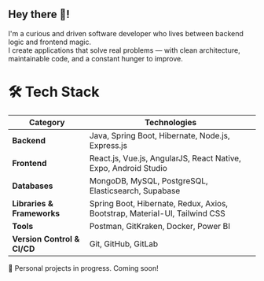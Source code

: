 ## Hey there 👋! 
I'm a curious and driven software developer who lives between backend logic and frontend magic.  
I create applications that solve real problems — with clean architecture, maintainable code, and a constant hunger to improve.  


# 🛠 Tech Stack

| Category                | Technologies                                                                 |
|-------------------------|------------------------------------------------------------------------------|
| **Backend**             | Java, Spring Boot, Hibernate, Node.js, Express.js                            |
| **Frontend**            | React.js, Vue.js, AngularJS, React Native, Expo, Android Studio              |
| **Databases**           | MongoDB, MySQL, PostgreSQL, Elasticsearch, Supabase                          |
| **Libraries & Frameworks** | Spring Boot, Hibernate, Redux, Axios, Bootstrap, Material-UI, Tailwind CSS |
| **Tools**               | Postman, GitKraken, Docker, Power BI                         |
| **Version Control & CI/CD** | Git, GitHub, GitLab                                                      |




🚧 Personal projects in progress. Coming soon!
